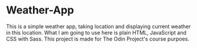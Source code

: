 # Weather-App
This is a simple weather app, taking location and displaying current weather in this location. What I am going to use here is plain HTML, JavaScript and CSS with Sass. This project is made for The Odin Project's course purpoes.
